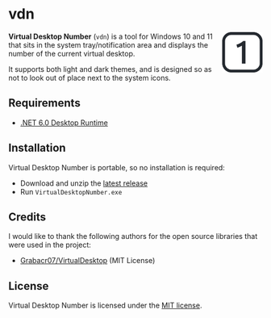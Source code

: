 # vdn

<img align="right" width="80" height="80" src="./resources/logo.png">


**Virtual Desktop Number** (`vdn`) is a tool for Windows 10 and 11 that sits in the system tray/notification area and displays the number of the current virtual desktop.

It supports both light and dark themes, and is designed so as not to look out of place next to the system icons.

## Requirements
- [.NET 6.0 Desktop Runtime](https://dotnet.microsoft.com/en-us/download/dotnet/6.0/runtime)

## Installation

Virtual Desktop Number is portable, so no installation is required:
- Download and unzip the [latest release](https://github.com/esvres/vdn/releases/latest)
- Run `VirtualDesktopNumber.exe`

## Credits

I would like to thank the following authors for the open source libraries that were used in the project:

- [Grabacr07/VirtualDesktop](https://github.com/Grabacr07/VirtualDesktop) (MIT License)

## License

Virtual Desktop Number is licensed under the [MIT license](LICENSE).